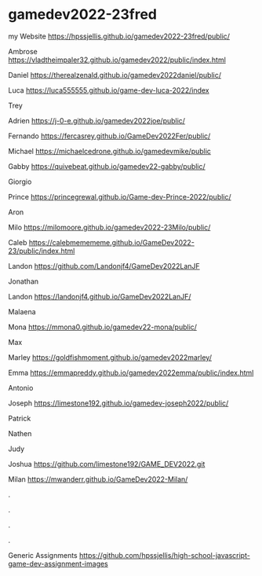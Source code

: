 # gamedev2022-23fred


my Website   https://hpssjellis.github.io/gamedev2022-23fred/public/


Ambrose   https://vladtheimpaler32.github.io/gamedev2022/public/index.html

Daniel   https://therealzenald.github.io/gamedev2022daniel/public/

Luca  https://luca555555.github.io/game-dev-luca-2022/index

Trey

Adrien   https://j-0-e.github.io/gamedev2022joe/public/

Fernando  https://fercasrey.github.io/GameDev2022Fer/public/

Michael  https://michaelcedrone.github.io/gamedevmike/public

Gabby   https://quivebeat.github.io/gamedev22-gabby/public/

Giorgio

Prince   https://princegrewal.github.io/Game-dev-Prince-2022/public/

Aron

Milo   https://milomoore.github.io/gamedev2022-23Milo/public/

Caleb   https://calebmemememe.github.io/GameDev2022-23/public/index.html

Landon    https://github.com/Landonjf4/GameDev2022LanJF

Jonathan

Landon   https://landonjf4.github.io/GameDev2022LanJF/

Malaena

Mona   https://mmona0.github.io/gamedev22-mona/public/

Max

Marley   https://goldfishmoment.github.io/gamedev2022marley/

Emma  https://emmapreddy.github.io/gamedev2022emma/public/index.html

Antonio

Joseph    https://limestone192.github.io/gamedev-joseph2022/public/

Patrick

Nathen

Judy

Joshua   https://github.com/limestone192/GAME_DEV2022.git

Milan  https://mwanderr.github.io/GameDev2022-Milan/



































.




.





.



.

































Generic Assignments https://github.com/hpssjellis/high-school-javascript-game-dev-assignment-images
